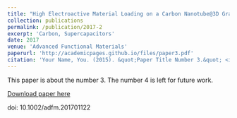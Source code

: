 ```yaml
---
title: "High Electroactive Material Loading on a Carbon Nanotube@3D Graphene Aerogel for High-Performance Flexible All-Solid- State Asymmetric Supercapacitors"
collection: publications
permalink: /publication/2017-2
excerpt: 'Carbon, Supercapacitors'
date: 2017
venue: 'Advanced Functional Materials'
paperurl: 'http://academicpages.github.io/files/paper3.pdf'
citation: 'Your Name, You. (2015). &quot;Paper Title Number 3.&quot; <i>Journal 1</i>. 1(3).'
---
```

This paper is about the number 3. The number 4 is left for future work.

[Download paper here](http://academicpages.github.io/files/paper3.pdf)

doi: 10.1002/adfm.201701122
